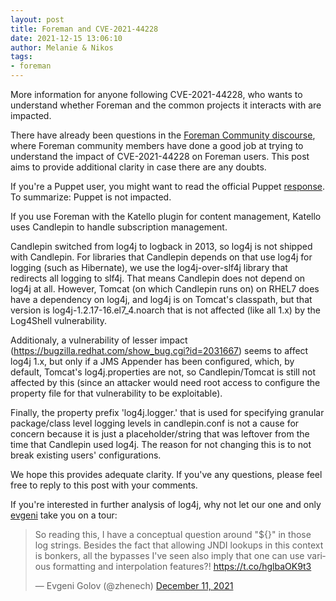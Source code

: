 ```yaml
---
layout: post
title: Foreman and CVE-2021-44228
date: 2021-12-15 13:06:10
author: Melanie & Nikos
tags:
- foreman
---
```


More information for anyone following CVE-2021-44228, who wants to understand whether Foreman and the common projects it interacts with are impacted.

<!--more-->

There have already been questions in the [Foreman Community discourse](https://community.theforeman.org/t/log4shell-rce-with-log4j/26520/), where Foreman community members have done a good job at trying to understand the impact of CVE-2021-44228 on Foreman users. This post aims to provide additional clarity in case there are any doubts.  

If you're a Puppet user, you might want to read the official Puppet [response](https://puppet.com/blog/puppet-response-to-remote-code-execution-vulnerability-cve-2021-44228/). To summarize: Puppet is not impacted.

If you use Foreman with the Katello plugin for content management, Katello uses Candlepin to handle subscription management.

Candlepin switched from log4j to logback in 2013, so log4j is not shipped with Candlepin. For libraries that Candlepin depends on that use log4j for logging (such as Hibernate), we use the log4j-over-slf4j library that redirects all logging to slf4j. That means Candlepin does not depend on log4j at all. However, Tomcat (on which Candlepin runs on) on RHEL7 does have a dependency on log4j, and log4j is on Tomcat's classpath, but that version is log4j-1.2.17-16.el7_4.noarch that is not affected (like all 1.x) by the Log4Shell vulnerability.

Additionaly, a vulnerability of lesser impact (https://bugzilla.redhat.com/show_bug.cgi?id=2031667) seems to affect log4j 1.x, but only if a JMS Appender has been configured, which, by default, Tomcat's log4j.properties are not, so Candlepin/Tomcat is still not affected by this (since an attacker would need root access to configure the property file for that vulnerability to be exploitable).

Finally, the property prefix 'log4j.logger.' that is used for specifying granular package/class level logging levels in candlepin.conf is not a cause for concern  because it is just a placeholder/string that was leftover from the time that Candlepin used log4j. The reason for not changing this is to not break existing users' configurations.

We hope this provides adequate clarity. If you've any questions, please feel free to reply to this post with your comments.

If you're interested in further analysis of log4j, why not let our one and only [evgeni](https://community.theforeman.org/u/evgeni/summary) take you on a tour:

<blockquote class="twitter-tweet"><p lang="en" dir="ltr">So reading this, I have a conceptual question around &quot;${}&quot; in those log strings. Besides the fact that allowing JNDI lookups in this context is bonkers, all the bypasses I&#39;ve seen also imply that one can use various formatting and interpolation features?! <a href="https://t.co/hglbaOK9t3">https://t.co/hglbaOK9t3</a></p>&mdash; Evgeni Golov (@zhenech) <a href="https://twitter.com/zhenech/status/1469616939173650437?ref_src=twsrc%5Etfw">December 11, 2021</a></blockquote> <script async src="https://platform.twitter.com/widgets.js" charset="utf-8"></script>
